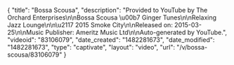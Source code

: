 {
    "title": "Bossa Scousa",
    "description": "Provided to YouTube by The Orchard Enterprises\n\nBossa Scousa \u00b7 Ginger Tunes\n\nRelaxing Jazz Lounge\n\n\u2117 2015 Smoke City\n\nReleased on: 2015-03-25\n\nMusic Publisher: Ameritz Music Ltd\n\nAuto-generated by YouTube.",
    "videoid": "83106079",
    "date_created": "1482281673",
    "date_modified": "1482281673",
    "type": "captivate",
    "layout": "video",
    "url": "\/v\/bossa-scousa\/83106079"
}